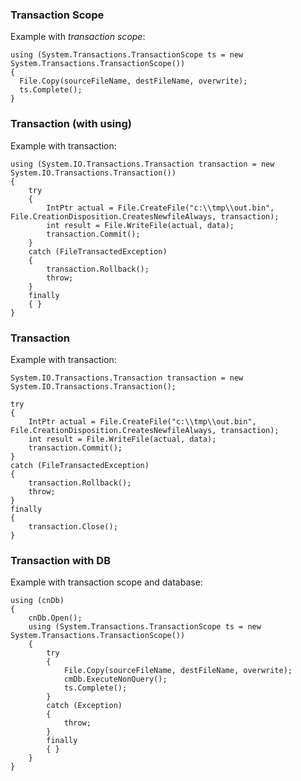 ### Transaction Scope ###

Example with *transaction scope*:

```
using (System.Transactions.TransactionScope ts = new System.Transactions.TransactionScope())
{
  File.Copy(sourceFileName, destFileName, overwrite);
  ts.Complete();
}
```

### Transaction (with using) ###

Example with transaction:

```
using (System.IO.Transactions.Transaction transaction = new System.IO.Transactions.Transaction())
{
    try
    {
        IntPtr actual = File.CreateFile("c:\\tmp\\out.bin", File.CreationDisposition.CreatesNewfileAlways, transaction);
        int result = File.WriteFile(actual, data);
        transaction.Commit();
    }
    catch (FileTransactedException)
    {
        transaction.Rollback();
        throw;
    }
    finally
    { }
}  
```

### Transaction ###

Example with transaction:

```
System.IO.Transactions.Transaction transaction = new System.IO.Transactions.Transaction();

try
{
    IntPtr actual = File.CreateFile("c:\\tmp\\out.bin", File.CreationDisposition.CreatesNewfileAlways, transaction);
    int result = File.WriteFile(actual, data);
    transaction.Commit();
}
catch (FileTransactedException)
{
    transaction.Rollback();
    throw;
}
finally
{
    transaction.Close();
}
```

### Transaction with DB ###

Example with transaction scope and database:

```
using (cnDb)
{
    cnDb.Open();
    using (System.Transactions.TransactionScope ts = new System.Transactions.TransactionScope())
    {
        try
        {
            File.Copy(sourceFileName, destFileName, overwrite);
            cmDb.ExecuteNonQuery();
            ts.Complete();
        }
        catch (Exception)
        {
            throw;
        }
        finally
        { }
    }
}
```
